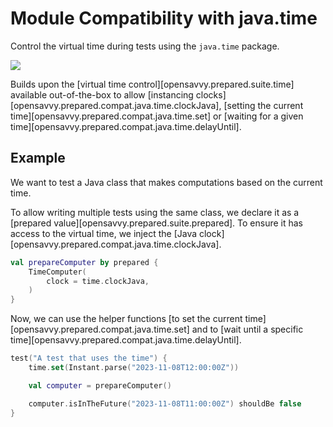 # Module Compatibility with java.time

Control the virtual time during tests using the `java.time` package.

<a href="https://search.maven.org/search?q=dev.opensavvy.prepared.compat-java-time"><img src="https://img.shields.io/maven-central/v/dev.opensavvy.prepared/compat-java-time.svg?label=Maven%20Central"></a>

Builds upon the [virtual time control][opensavvy.prepared.suite.time] available out-of-the-box to allow
[instancing clocks][opensavvy.prepared.compat.java.time.clockJava], [setting the current time][opensavvy.prepared.compat.java.time.set] or [waiting for a given time][opensavvy.prepared.compat.java.time.delayUntil].

## Example

We want to test a Java class that makes computations based on the current time.

To allow writing multiple tests using the same class, we declare it as a [prepared value][opensavvy.prepared.suite.prepared].
To ensure it has access to the virtual time, we inject the [Java clock][opensavvy.prepared.compat.java.time.clockJava].

```kotlin
val prepareComputer by prepared {
	TimeComputer(
		clock = time.clockJava,
	)
}
```

Now, we can use the helper functions [to set the current time][opensavvy.prepared.compat.java.time.set]
and to [wait until a specific time][opensavvy.prepared.compat.java.time.delayUntil].

```kotlin
test("A test that uses the time") {
	time.set(Instant.parse("2023-11-08T12:00:00Z"))

	val computer = prepareComputer()

	computer.isInTheFuture("2023-11-08T11:00:00Z") shouldBe false
}
```
